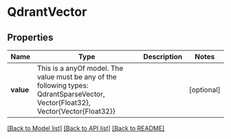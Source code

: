 # QdrantVector



## Properties
Name | Type | Description | Notes
------------ | ------------- | ------------- | -------------
**value** | This is a anyOf model. The value must be any of the following types: QdrantSparseVector, Vector{Float32}, Vector{Vector{Float32}} |  | [optional] 





[[Back to Model list]](../README.md#models) [[Back to API list]](../README.md#api-endpoints) [[Back to README]](../README.md)


